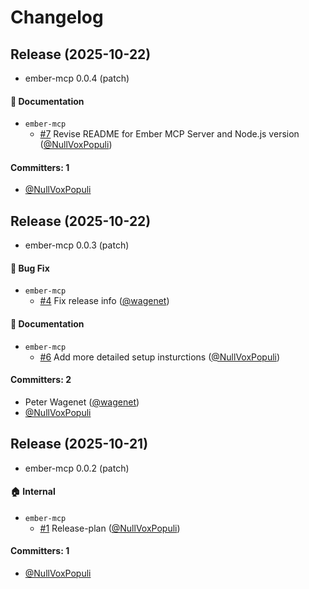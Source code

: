 # Changelog

## Release (2025-10-22)

* ember-mcp 0.0.4 (patch)

#### :memo: Documentation
* `ember-mcp`
  * [#7](https://github.com/NullVoxPopuli/ember-mcp/pull/7) Revise README for Ember MCP Server and Node.js version ([@NullVoxPopuli](https://github.com/NullVoxPopuli))

#### Committers: 1
- [@NullVoxPopuli](https://github.com/NullVoxPopuli)

## Release (2025-10-22)

* ember-mcp 0.0.3 (patch)

#### :bug: Bug Fix
* `ember-mcp`
  * [#4](https://github.com/NullVoxPopuli/ember-mcp/pull/4) Fix release info ([@wagenet](https://github.com/wagenet))

#### :memo: Documentation
* `ember-mcp`
  * [#6](https://github.com/NullVoxPopuli/ember-mcp/pull/6) Add more detailed setup insturctions ([@NullVoxPopuli](https://github.com/NullVoxPopuli))

#### Committers: 2
- Peter Wagenet ([@wagenet](https://github.com/wagenet))
- [@NullVoxPopuli](https://github.com/NullVoxPopuli)

## Release (2025-10-21)

* ember-mcp 0.0.2 (patch)

#### :house: Internal
* `ember-mcp`
  * [#1](https://github.com/NullVoxPopuli/ember-mcp/pull/1) Release-plan ([@NullVoxPopuli](https://github.com/NullVoxPopuli))

#### Committers: 1
- [@NullVoxPopuli](https://github.com/NullVoxPopuli)
